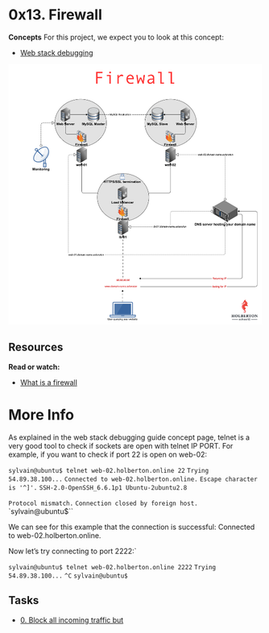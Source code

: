 # 0x13. Firewall

**Concepts**
For this project, we expect you to look at this concept:

- [Web stack debugging](https://intranet.alxswe.com/concepts/68)


<img src="fire.png" alt="">

## Resources
**Read or watch:**

- [What is a firewall](https://en.wikipedia.org/wiki/Firewall_%28computing%29)

# More Info
As explained in the web stack debugging guide concept page, telnet is a very good tool to check if sockets are open with telnet IP PORT. For example, if you want to check if port 22 is open on web-02:

`sylvain@ubuntu$ telnet web-02.holberton.online 22`
`Trying 54.89.38.100...`
`Connected to web-02.holberton.online.`
`Escape character is '^]'.`
`SSH-2.0-OpenSSH_6.6.1p1 Ubuntu-2ubuntu2.8`

`Protocol mismatch.`
`Connection closed by foreign host.`
`sylvain@ubuntu$``

We can see for this example that the connection is successful: Connected to web-02.holberton.online.

Now let’s try connecting to port 2222:`

`sylvain@ubuntu$ telnet web-02.holberton.online 2222`
`Trying 54.89.38.100...`
`^C`
`sylvain@ubuntu$`


## Tasks
- [0. Block all incoming traffic but](https://intranet.alxswe.com/projects/284)
